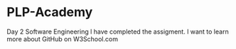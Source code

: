 # PLP-Academy
Day 2 Software Engineering
l have completed the assigment.
l want to learn more about GitHub on W3School.com
